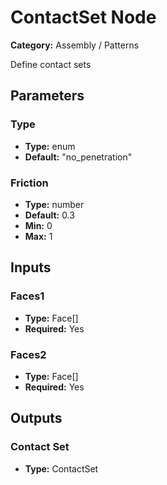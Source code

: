 
# ContactSet Node

**Category:** Assembly / Patterns

Define contact sets

## Parameters


### Type
- **Type:** enum
- **Default:** "no_penetration"





### Friction
- **Type:** number
- **Default:** 0.3
- **Min:** 0
- **Max:** 1



## Inputs


### Faces1
- **Type:** Face[]
- **Required:** Yes



### Faces2
- **Type:** Face[]
- **Required:** Yes



## Outputs


### Contact Set
- **Type:** ContactSet




